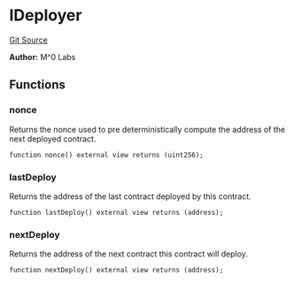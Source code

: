 # IDeployer
[Git Source](https://github.com/MZero-Labs/ttg/blob/0d2761f8db14b390e923f59bdae9799fbf9adf2c/src/interfaces/IDeployer.sol)

**Author:**
M^0 Labs


## Functions
### nonce

Returns the nonce used to pre deterministically compute the address of the next deployed contract.


```solidity
function nonce() external view returns (uint256);
```

### lastDeploy

Returns the address of the last contract deployed by this contract.


```solidity
function lastDeploy() external view returns (address);
```

### nextDeploy

Returns the address of the next contract this contract will deploy.


```solidity
function nextDeploy() external view returns (address);
```

